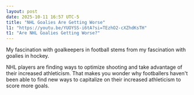 ```yaml
---
layout: post
date: 2025-10-11 16:57 UTC-5
title: "NHL Goalies Are Getting Worse"
l1: "https://youtu.be/YUOYSS-i6tA?si=TEzhO2-cXZhdKsTH"
t1: "Are NHL Goalies Getting Worse?"
---
```


My fascination with goalkeepers in football stems from my fascination with goalies in hockey. 

NHL players are finding ways to optimize shooting and take advantage of their increased athleticism. That makes you wonder why footballers haven't been able to find new ways to capitalize on their increased athleticism to score more goals.